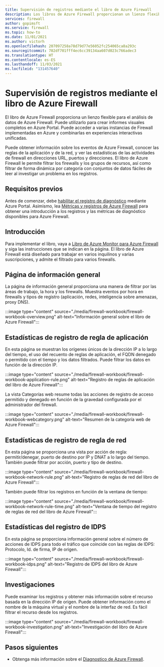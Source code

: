 ```yaml
---
title: Supervisión de registros mediante el libro de Azure Firewall
description: Los libros de Azure Firewall proporcionan un lienzo flexible para el análisis de datos de Azure Firewall y la creación de informes visuales completos en Azure Portal.
services: firewall
author: gopimsft
ms.service: firewall
ms.topic: how-to
ms.date: 11/01/2021
ms.author: victorh
ms.openlocfilehash: 207097258a78d79d77e56052fc254065ca8a293c
ms.sourcegitcommit: 702df701fff4ec6cc39134aa607d023c766adec3
ms.translationtype: HT
ms.contentlocale: es-ES
ms.lasthandoff: 11/03/2021
ms.locfileid: "131457640"
---
```

# <a name="monitor-logs-using-azure-firewall-workbook"></a>Supervisión de registros mediante el libro de Azure Firewall

El libro de Azure Firewall proporciona un lienzo flexible para el análisis de datos de Azure Firewall. Puede utilizarlo para crear informes visuales completos en Azure Portal. Puede acceder a varias instancias de Firewall implementadas en Azure y combinarlas en experiencias interactivas unificadas.

Puede obtener información sobre los eventos de Azure Firewall, conocer las reglas de la aplicación y de la red, y ver las estadísticas de las actividades de firewall en direcciones URL, puertos y direcciones. El libro de Azure Firewall le permite filtrar los firewalls y los grupos de recursos, así como filtrar de forma dinámica por categoría con conjuntos de datos fáciles de leer al investigar un problema en los registros. 

## <a name="prerequisites"></a>Requisitos previos

Antes de comenzar, debe [habilitar el registro de diagnóstico](firewall-diagnostics.md#enable-diagnostic-logging-through-the-azure-portal) mediante Azure Portal. Asimismo, lea [Métricas y registros de Azure Firewall](logs-and-metrics.md) para obtener una introducción a los registros y las métricas de diagnóstico disponibles para Azure Firewall.

## <a name="get-started"></a>Introducción

Para implementar el libro, vaya a [Libro de Azure Monitor para Azure Firewall](https://github.com/Azure/Azure-Network-Security/tree/master/Azure%20Firewall/Workbook%20-%20Azure%20Firewall%20Monitor%20Workbook) y siga las instrucciones que se indican en la página. El libro de Azure Firewall está diseñado para trabajar en varios inquilinos y varias suscripciones, y admite el filtrado para varios firewalls.

## <a name="overview-page"></a>Página de información general

La página de información general proporciona una manera de filtrar por las áreas de trabajo, la hora y los firewalls. Muestra eventos por hora en firewalls y tipos de registro (aplicación, redes, inteligencia sobre amenazas, proxy DNS).

:::image type="content" source="./media/firewall-workbook/firewall-workbook-overview.png" alt-text="Información general sobre el libro de Azure Firewall":::

## <a name="application-rule-log-statistics"></a>Estadísticas de registro de regla de aplicación

En esta página se muestran los orígenes únicos de la dirección IP a lo largo del tiempo, el uso del recuento de reglas de aplicación, el FQDN denegado o permitido con el tiempo y los datos filtrados. Puede filtrar los datos en función de la dirección IP. 

:::image type="content" source="./media/firewall-workbook/firewall-workbook-application-rule.png" alt-text="Registro de reglas de aplicación del libro de Azure Firewall":::

La vista Categorías web resume todas las acciones de registro de acceso permitido y denegado en función de la gravedad configurada por el administrador del firewall.

:::image type="content" source="./media/firewall-workbook/firewall-workbook-webcategory.png" alt-text="Resumen de la categoría web de Azure Firewall":::

## <a name="network-rule-log-statistics"></a>Estadísticas de registro de regla de red

En esta página se proporciona una vista por acción de regla: permitir/denegar, puerto de destino por IP y DNAT a lo largo del tiempo. También puede filtrar por acción, puerto y tipo de destino.

:::image type="content" source="./media/firewall-workbook/firewall-workbook-network-rule.png" alt-text="Registro de reglas de red del libro de Azure Firewall":::

También puede filtrar los registros en función de la ventana de tiempo:

:::image type="content" source="./media/firewall-workbook/firewall-workbook-network-rule-time.png" alt-text="Ventana de tiempo del registro de reglas de red del libro de Azure Firewall":::

## <a name="idps-log-statistics"></a>Estadísticas del registro de IDPS

En esta página se proporciona información general sobre el número de acciones de IDPS para todo el tráfico que coincide con las reglas de IDPS: Protocolo, Id. de firma, IP de origen.

:::image type="content" source="./media/firewall-workbook/firewall-workbook-idps.png" alt-text="Registro de IDPS del libro de Azure Firewall":::

## <a name="investigations"></a>Investigaciones

Puede examinar los registros y obtener más información sobre el recurso basada en la dirección IP de origen. Puede obtener información como el nombre de la máquina virtual y el nombre de la interfaz de red. Es fácil filtrar el recurso desde los registros.

:::image type="content" source="./media/firewall-workbook/firewall-workbook-investigation.png" alt-text="Investigación del libro de Azure Firewall":::


## <a name="next-steps"></a>Pasos siguientes

- Obtenga más información sobre el [Diagnostico de Azure Firewall](firewall-diagnostics.md).
